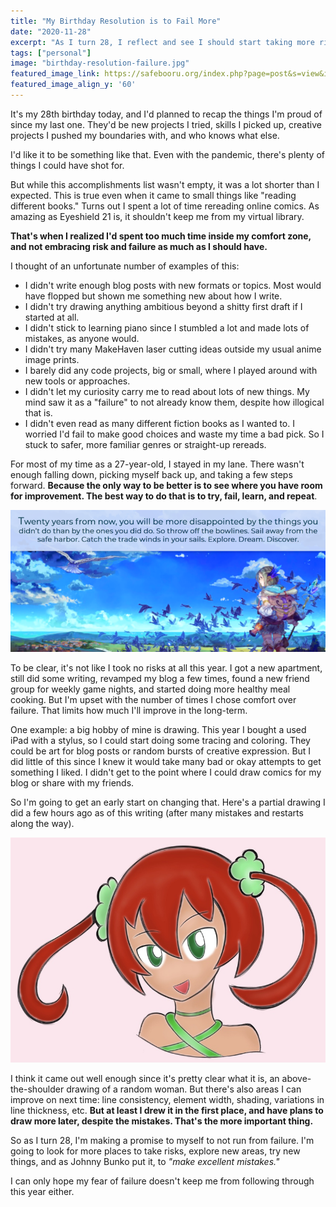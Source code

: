 ```yaml
---
title: "My Birthday Resolution is to Fail More"
date: "2020-11-28"
excerpt: "As I turn 28, I reflect and see I should start taking more risks and failing more so I can improve more."
tags: ["personal"]
image: "birthday-resolution-failure.jpg"
featured_image_link: https://safebooru.org/index.php?page=post&s=view&id=2550571
featured_image_align_y: '60'
---
```


It's my 28th birthday today, and I'd planned to recap the things I'm proud of since my last one. They'd be new projects I tried, skills I picked up, creative projects I pushed my boundaries with, and who knows what else.

I'd like it to be something like that. Even with the pandemic, there's plenty of things I could have shot for.

But while this accomplishments list wasn't empty, it was a lot shorter than I expected. This is true even when it came to small things like "reading different books." Turns out I spent a lot of time rereading online comics. As amazing as Eyeshield 21 is, it shouldn't keep me from my virtual library.

**That's when I realized I'd spent too much time inside my comfort zone, and not embracing risk and failure as much as I should have.**

I thought of an unfortunate number of examples of this:

* I didn't write enough blog posts with new formats or topics. Most would have flopped but shown me something new about how I write.
* I didn't try drawing anything ambitious beyond a shitty first draft if I started at all.
* I didn't stick to learning piano since I stumbled a lot and made lots of mistakes, as anyone would.
* I didn't try many MakeHaven laser cutting ideas outside my usual anime image prints.
* I barely did any code projects, big or small, where I played around with new tools or approaches.
* I didn't let my curiosity carry me to read about lots of new things. My mind saw it as a "failure" to not already know them, despite how illogical that is.
* I didn't even read as many different fiction books as I wanted to. I worried I'd fail to make good choices and waste my time a bad pick. So I stuck to safer, more familiar genres or straight-up rereads.

For most of my time as a 27-year-old, I stayed in my lane. There wasn't enough falling down, picking myself back up, and taking a few steps forward. **Because the only way to be better is to see where you have room for improvement. The best way to do that is to try, fail, learn, and repeat**.

<img class="post-content--full-bleed" src="/assets/images/posts/birthday-resolution-failure/quote.png" alt="A quote about expanding your horizons and trying new things paired with an artwork of someone looking out over an unfamiliar countryside.">

To be clear, it's not like I took no risks at all this year. I got a new apartment, still did some writing, revamped my blog a few times, found a new friend group for weekly game nights, and started doing more healthy meal cooking. But I'm upset with the number of times I chose comfort over failure. That limits how much I'll improve in the long-term.

One example: a big hobby of mine is drawing. This year I bought a used iPad with a stylus, so I could start doing some tracing and coloring. They could be art for blog posts or random bursts of creative expression. But I did little of this since I knew it would take many bad or okay attempts to get something I liked. I didn't get to the point where I could draw comics for my blog or share with my friends.

So I'm going to get an early start on changing that. Here's a partial drawing I did a few hours ago as of this writing (after many mistakes and restarts along the way).

!["A drawing of a woman's head and shoulders."](/assets/images/posts/birthday-resolution-failure/drawing-example.jpg)

I think it came out well enough since it's pretty clear what it is, an above-the-shoulder drawing of a random woman. But there's also areas I can improve on next time: line consistency, element width, shading, variations in line thickness, etc. **But at least I drew it in the first place, and have plans to draw more later, despite the mistakes. That's the more important thing.**

So as I turn 28, I'm making a promise to myself to not run from failure. I'm going to look for more places to take risks, explore new areas, try new things, and as Johnny Bunko put it, to _"make excellent mistakes."_

I can only hope my fear of failure doesn't keep me from following through this year either.
